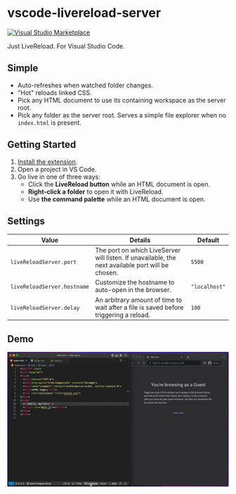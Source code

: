 # vscode-livereload-server

[![Visual Studio Marketplace](https://vsmarketplacebadge.apphb.com/version/thebearingedge.livereload-server.svg)](https://marketplace.visualstudio.com/items?itemName=thebearingedge.livereload-server)

Just LiveReload. For Visual Studio Code.

## Simple

- Auto-refreshes when watched folder changes.
- "Hot" reloads linked CSS.
- Pick any HTML document to use its containing workspace as the server root.
- Pick any folder as the server root. Serves a simple file explorer when no `index.html` is present.

## Getting Started

1. [Install the extension](https://marketplace.visualstudio.com/items?itemName=thebearingedge.livereload-server).
1. Open a project in VS Code.
1. Go live in one of three ways:
    - Click the **LiveReload button** while an HTML document is open.
    - **Right-click a folder** to open it with LiveReload.
    - Use **the command palette** while an HTML document is open.

## Settings

| Value      | Details                                                                                           | Default     |
| ---------- | ------------------------------------------------------------------------------------------------- | ----------- |
| `liveReloadServer.port`     | The port on which LiveServer will listen. If unavailable, the next available port will be chosen. | `5500`      |
| `liveReloadServer.hostname` | Customize the hostname to auto-open in the browser.                                               | `"localhost"` |
| `liveReloadServer.delay`    | An arbitrary amount of time to wait after a file is saved before triggering a reload.             | `100`       |

## Demo

![Interpolated Values](https://raw.githubusercontent.com/thebearingedge/livereload-server-vscode/main/images/livereload-server.gif)
